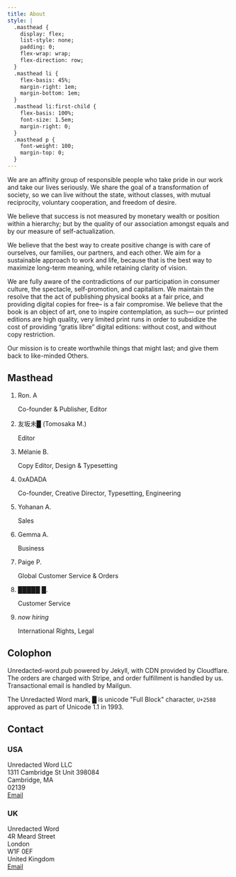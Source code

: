 ```yaml
---
title: About
style: |
  .masthead {
    display: flex;
    list-style: none;
    padding: 0;
    flex-wrap: wrap;
    flex-direction: row;
  }
  .masthead li {
    flex-basis: 45%;
    margin-right: 1em;
    margin-bottom: 1em;
  }
  .masthead li:first-child {
    flex-basis: 100%;
    font-size: 1.5em;
    margin-right: 0;
  }
  .masthead p { 
    font-weight: 100;
    margin-top: 0;
  }
---
```



We are an affinity group of responsible people who take pride in our
work and take our lives seriously. We share the goal of a transformation of society,
so we can live without the state, without classes, with mutual reciprocity,
voluntary cooperation, and freedom of desire.

We believe that success is not measured by monetary wealth or position within a
hierarchy; but by the quality of our association amongst equals and by our measure
of self-actualization.

We believe that the best way to create positive change is with care of ourselves,
our families, our partners, and each other. We aim for a sustainable approach to
work and life, because that is the best way to maximize long-term meaning,
while retaining clarity of vision.

We are fully aware of the contradictions of our participation in consumer culture,
the spectacle, self-promotion, and capitalism. We maintain the resolve that the
act of publishing physical books at a fair price, and providing digital copies for
free– is a fair compromise. We believe that the book is an object of art,
one to inspire contemplation, as such— our printed editions are high quality,
very limited print runs in order to subsidize the cost of providing
“gratis libre” digital editions: without cost, and without copy restriction.

Our mission is to create worthwhile things that might last; and give them back to
like-minded Others.

<h2>Masthead</h2>

<ol class="masthead">
  <li>
    Ron. A
    <p>
      Co-founder &amp; Publisher, Editor
    </p>
  </li>
  <li>
    友坂未█ (Tomosaka M.)
    <p>
      Editor
    </p>
  </li> 
  <li>
    Mélanie B.
    <p>
      Copy Editor, Design &amp; Typesetting
    </p>
  </li>
  <li>
    0xADADA
    <p>
      Co-founder, Creative Director, Typesetting, Engineering
    </p>
  </li>
  <li>
    Yohanan A.
    <p>
      Sales
    </p>
  </li>
  <li>
    Gemma A.
    <p>
      Business
    </p>
  </li>
  <li>
    Paige P.
    <p>
      Global Customer Service &amp; Orders
    </p>
  </li> 
  <li>
    █████ █.
    <p>
      Customer Service
    </p>
  </li>
  <li>
    <em>now hiring</em>
    <p>
      International Rights, Legal
    </p>
  </li>
</ol>

<h2>Colophon</h2>

Unredacted-word.pub powered by Jekyll, with CDN provided by Cloudflare. The 
orders are charged with Stripe, and order fulfillment is handled by us. 
Transactional email is handled by Mailgun.

The Unredacted Word mark, █ is unicode "Full Block" character, `U+2588`
approved as part of Unicode 1.1 in 1993.

<h2>Contact</h2>

<h3>USA</h3>

Unredacted Word LLC<br>
1311 Cambridge St Unit 398084<br>
Cambridge, MA<br>
02139<br>
<a href="mailto:enquiries@unredacted-word.pub" title="Email">Email</a>


<h3>UK</h3>

Unredacted Word<br>
4R Meard Street<br>
London<br>
W1F 0EF<br>
United Kingdom<br>
<a href="mailto:enquiries@unredacted-word.pub" title="Email">Email</a>


